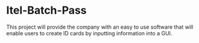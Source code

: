 # Itel-Batch-Pass
This project will provide the company with an easy to use software that will enable users to create ID cards by inputting information into a GUI.
